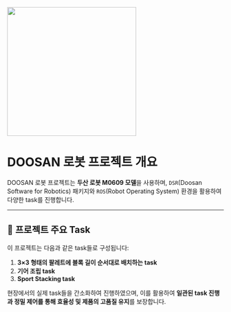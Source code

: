 <img src="https://github.com/user-attachments/assets/bc8154a5-77aa-4bbb-8796-d6f29ee5c2d6" width="300">

# DOOSAN 로봇 프로젝트 개요

DOOSAN 로봇 프로젝트는 **두산 로봇 M0609 모델**을 사용하며, `DSR`(Doosan Software for Robotics) 패키지와 `ROS`(Robot Operating System) 환경을 활용하여 다양한 task를 진행합니다.  

---

## 📌 프로젝트 주요 Task

이 프로젝트는 다음과 같은 task들로 구성됩니다:
1. **3×3 형태의 팔레트에 블록 길이 순서대로 배치하는 task**
2. **기어 조립 task**
3. **Sport Stacking task**

현장에서의 실제 task들을 간소화하여 진행하였으며, 이를 활용하여 **일관된 task 진행과 정밀 제어를 통해 효율성 및 제품의 고품질 유지**를 보장합니다.
